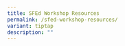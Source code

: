 ```yaml
---
title: SFEd Workshop Resources
permalink: /sfed-workshop-resources/
variant: tiptap
description: ""
---
```

